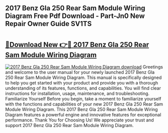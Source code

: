 ## 2017 Benz Gla 250 Rear Sam Module Wiring Diagram Free Pdf Download - Part-Jn0 New Repair Owner Guide SV1TS

# <h2><a href="http://dfqw2iv.blite.top/?on=2017+Benz+Gla+250+Rear+Sam+Module+Wiring+Diagram">🔗Download New 👉🔴 2017 Benz Gla 250 Rear Sam Module Wiring Diagram</a></h2>

[![2017 Benz Gla 250 Rear Sam Module Wiring Diagram download](https://i.imgur.com/lujVjoI.png)](http://dfqw2iv.blite.top/?on=2017+Benz+Gla+250+Rear+Sam+Module+Wiring+Diagram)
Greetings and welcome to the user manual for your newly launched 2017 Benz Gla 250 Rear Sam Module Wiring Diagram. This manual is specifically designed to help you get started with your product and provide you with a thorough understanding of its features, functions, and capabilities. You will find clear instructions for installation, usage, maintenance, and troubleshooting. Familiarize Yourself Before you begin, take a moment to familiarize yourself with the functions and capabilities of your new 2017 Benz Gla 250 Rear Sam Module Wiring Diagram. This 2017 Benz Gla 250 Rear Sam Module Wiring Diagram features a powerful engine and innovative features for exceptional performance. Thank You for Choosing Us! We appreciate your trust and support 2017 Benz Gla 250 Rear Sam Module Wiring Diagram.

